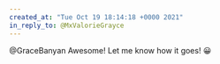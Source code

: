 ```yaml
---
created_at: "Tue Oct 19 18:14:18 +0000 2021"
in_reply_to: @MxValorieGrayce
---
```


@GraceBanyan Awesome! Let me know how it goes! 😀